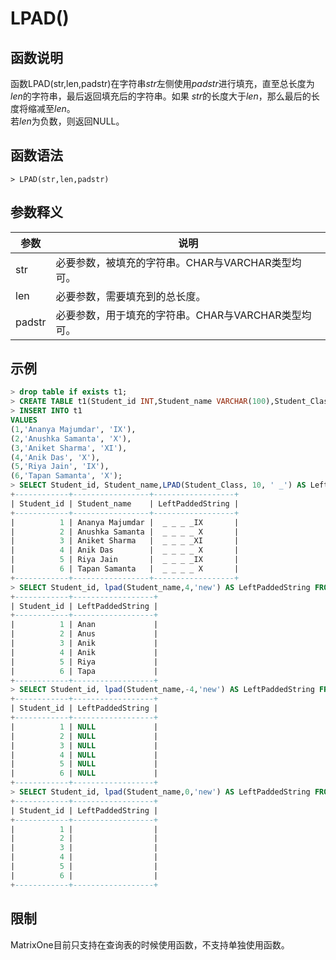 # **LPAD()**

## **函数说明**

函数LPAD(str,len,padstr)在字符串*str*左侧使用*padstr*进行填充，直至总长度为*len*的字符串，最后返回填充后的字符串。如果 *str*的长度大于*len*，那么最后的长度将缩减至*len*。  
若*len*为负数，则返回NULL。

## **函数语法**

```
> LPAD(str,len,padstr)
```

## **参数释义**

|  参数   | 说明  |
|  ----  | ----  |
| str |必要参数，被填充的字符串。CHAR与VARCHAR类型均可。|
| len |必要参数，需要填充到的总长度。  |
| padstr |必要参数，用于填充的字符串。CHAR与VARCHAR类型均可。|

## **示例**

```sql
> drop table if exists t1;
> CREATE TABLE t1(Student_id INT,Student_name VARCHAR(100),Student_Class CHAR(20));
> INSERT INTO t1
VALUES
(1,'Ananya Majumdar', 'IX'),
(2,'Anushka Samanta', 'X'),
(3,'Aniket Sharma', 'XI'),
(4,'Anik Das', 'X'),
(5,'Riya Jain', 'IX'),
(6,'Tapan Samanta', 'X');
> SELECT Student_id, Student_name,LPAD(Student_Class, 10, ' _') AS LeftPaddedString FROM t1;
+------------+-----------------+------------------+
| Student_id | Student_name    | LeftPaddedString |
+------------+-----------------+------------------+
|          1 | Ananya Majumdar |  _ _ _ _IX       |
|          2 | Anushka Samanta |  _ _ _ _ X       |
|          3 | Aniket Sharma   |  _ _ _ _XI       |
|          4 | Anik Das        |  _ _ _ _ X       |
|          5 | Riya Jain       |  _ _ _ _IX       |
|          6 | Tapan Samanta   |  _ _ _ _ X       |
+------------+-----------------+------------------+
> SELECT Student_id, lpad(Student_name,4,'new') AS LeftPaddedString FROM t1;
+------------+------------------+
| Student_id | LeftPaddedString |
+------------+------------------+
|          1 | Anan             |
|          2 | Anus             |
|          3 | Anik             |
|          4 | Anik             |
|          5 | Riya             |
|          6 | Tapa             |
+------------+------------------+
> SELECT Student_id, lpad(Student_name,-4,'new') AS LeftPaddedString FROM t1;
+------------+------------------+
| Student_id | LeftPaddedString |
+------------+------------------+
|          1 | NULL             |
|          2 | NULL             |
|          3 | NULL             |
|          4 | NULL             |
|          5 | NULL             |
|          6 | NULL             |
+------------+------------------+
> SELECT Student_id, lpad(Student_name,0,'new') AS LeftPaddedString FROM t1;
+------------+------------------+
| Student_id | LeftPaddedString |
+------------+------------------+
|          1 |                  |
|          2 |                  |
|          3 |                  |
|          4 |                  |
|          5 |                  |
|          6 |                  |
+------------+------------------+
```

## **限制**

MatrixOne目前只支持在查询表的时候使用函数，不支持单独使用函数。
